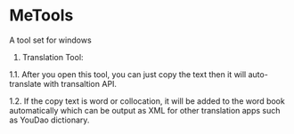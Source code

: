 # MeTools
A tool set for windows

1. Translation Tool: 

1.1. After you open this tool, you can just copy the text then it will auto-translate with transaltion API.

1.2. If the copy text is word or collocation, it will be added to the word book automatically which can be output as XML for other translation apps such as YouDao dictionary.
